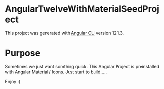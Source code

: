 # AngularTwelveWithMaterialSeedProject

This project was generated with [Angular CLI](https://github.com/angular/angular-cli) version 12.1.3.

# Purpose

Sometimes we just want somthing quick.
This Angular Project is preinstalled with Angular Material / Icons.
Just start to build.....

Enjoy :)